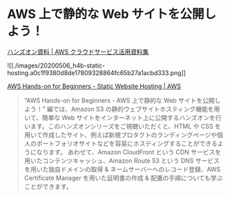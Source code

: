 # AWS 上で静的な Web サイトを公開しよう！ 
[ハンズオン資料 | AWS クラウドサービス活用資料集](https://aws.amazon.com/jp/aws-jp-introduction/aws-jp-webinar-hands-on/)

![[./images/20200506_h4b-static-hosting.a0c1f9380d8de17809328864fc65b27a1acbd333.png]]

[AWS Hands-on for Beginners - Static Website Hosting | AWS](https://pages.awscloud.com/JAPAN-event-OE-Hands-on-for-Beginners-StaticWebsiteHosting-2020-reg-event-LP.html?trk=aws_introduction_page)
> “AWS Hands-on for Beginners - AWS 上で静的な Web サイトを公開しよう！” 編では、Amazon S3 の静的ウェブサイトホスティング機能を用いて、簡単な Web サイトをインターネット上に公開するハンズオンを行います。このハンズオンシリーズをご視聴いただくと、HTML や CSS を用いて作成したサイト、例えば新規プロタクトのランディングページや個人のポートフォリオサイトなどを容易にホスティングすることができるようになります。 あわせて、Amazon CloudFront という CDN サービスを用いたコンテンツキャッシュ、Amazon Route 53 という DNS サービスを用いた独自ドメインの取得 & ネームサーバーへのレコード登録、AWS Certificate Manager を用いた証明書の作成 & 配置の手順についても学ぶことができます。

